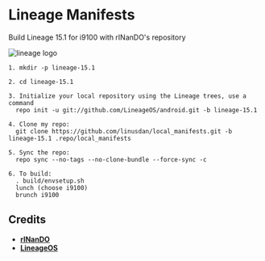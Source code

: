 # Lineage Manifests
Build Lineage 15.1 for i9100 with rINanDO's repository

![lineage logo](https://github.com/linusdan/local_manifests/raw/lineage-15.1/lineage.png)


```
1. mkdir -p lineage-15.1

2. cd lineage-15.1

3. Initialize your local repository using the Lineage trees, use a command
  repo init -u git://github.com/LineageOS/android.git -b lineage-15.1

4. Clone my repo:
  git clone https://github.com/linusdan/local_manifests.git -b lineage-15.1 .repo/local_manifests

5. Sync the repo:
  repo sync --no-tags --no-clone-bundle --force-sync -c

6. To build:
  . build/envsetup.sh
  lunch (choose i9100)
  brunch i9100
```


Credits
-------
* [**rINanDO**](https://github.com/rINanDO)
* [**LineageOS**](https://github.com/LineageOS)
